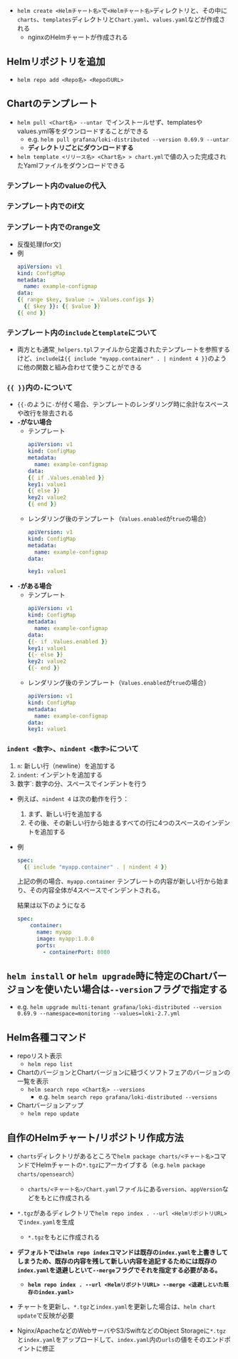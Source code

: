 - `helm create <Helmチャート名>`で`<Helmチャート名>`ディレクトリと、その中に`charts`、`templates`ディレクトリと`Chart.yaml`、`values.yaml`などが作成される
  - nginxのHelmチャートが作成される

## Helmリポジトリを追加
- `helm repo add <Repo名> <RepoのURL>`

## Chartのテンプレート
- `helm pull <Chart名> --untar `でインストールせず、templatesやvalues.yml等をダウンロードすることができる
  - e.g. `helm pull grafana/loki-distributed --version 0.69.9 --untar`
  - **ディレクトリごとにダウンロードする**
- `helm template <リリース名> <Chart名> > chart.yml`で値の入った完成されたYamlファイルをダウンロードできる

### テンプレート内のvalueの代入

### テンプレート内でのif文

### テンプレート内でのrange文
- 反復処理(for文)
- 例  
  ```yaml
  apiVersion: v1
  kind: ConfigMap
  metadata:
    name: example-configmap
  data:
  {{ range $key, $value := .Values.configs }}
    {{ $key }}: {{ $value }}
  {{ end }}
  ```

### テンプレート内の`include`と`template`について
- 両方とも通常`_helpers.tpl`ファイルから定義されたテンプレートを参照するけど、`include`は`{{ include "myapp.container" . | nindent 4 }}`のように他の関数と組み合わせて使うことができる

### `{{ }}`内の`-`について
- `{{-`のように`-`が付く場合、テンプレートのレンダリング時に余計なスペースや改行を除去される
- **`-`がない場合**
  - テンプレート  
    ```yaml
    apiVersion: v1
    kind: ConfigMap
    metadata:
      name: example-configmap
    data:
    {{ if .Values.enabled }}
    key1: value1
    {{ else }}
    key2: value2
    {{ end }}
    ```
  - レンダリング後のテンプレート（`Values.enabled`が`true`の場合）  
    ```yaml
    apiVersion: v1
    kind: ConfigMap
    metadata:
      name: example-configmap
    data:

    key1: value1
    ```
- **`-`がある場合**
  - テンプレート  
    ```yaml
    apiVersion: v1
    kind: ConfigMap
    metadata:
      name: example-configmap
    data:
    {{- if .Values.enabled }}
    key1: value1
    {{- else }}
    key2: value2
    {{- end }}
    ```
  - レンダリング後のテンプレート（`Values.enabled`が`true`の場合）  
    ```yaml
    apiVersion: v1
    kind: ConfigMap
    metadata:
      name: example-configmap
    data:
    key1: value1
    ```

### `indent <数字>`、`nindent <数字>`について
1. `n`: 新しい行（newline）を追加する
2. `indent`: インデントを追加する
3. 数字`: 数字の分、スペースでインデントを行う

- 例えば、`nindent 4` は次の動作を行う：
  1. まず、新しい行を追加する
  2. その後、その新しい行から始まるすべての行に4つのスペースのインデントを追加する

- 例  
  ```yaml
  spec:
    {{ include "myapp.container" . | nindent 4 }}
  ```

  上記の例の場合、`myapp.container` テンプレートの内容が新しい行から始まり、その内容全体が4スペースでインデントされる。

  結果は以下のようになる

  ```yaml
  spec:
      container:
        name: myapp
        image: myapp:1.0.0
        ports:
          - containerPort: 8080
  ```

## `helm install` or `helm upgrade`時に特定のChartバージョンを使いたい場合は`--version`フラグで指定する
- e.g. `helm upgrade multi-tenant grafana/loki-distributed --version 0.69.9 --namespace=monitoring --values=loki-2.7.yml`

## Helm各種コマンド
- repoリスト表示
  - `helm repo list`
- ChartのバージョンとChartバージョンに紐づくソフトフェアのバージョンの一覧を表示
  - `helm search repo <Chart名> --versions`
    - e.g. `helm search repo grafana/loki-distributed --versions`
- Chartバージョンアップ
  - `helm repo update`

## 自作のHelmチャート/リポジトリ作成方法
- `charts`ディレクトリがあるところで`helm package charts/<チャート名>`コマンドでHelmチャートの`*.tgz`にアーカイブする（e.g. `helm package charts/opensearch`）
  - `charts/<チャート名>/Chart.yaml`ファイルにある`version`、`appVersion`などをもとに作成される

- `*.tgz`があるディレクトリで`helm repo index . --url <HelmリポジトリURL>`で`index.yaml`を生成
  - `*.tgz`をもとに作成される

- **デフォルトでは`helm repo index`コマンドは既存の`index.yaml`を上書きしてしまうため、既存の内容を残して新しい内容を追記するためには既存の`index.yaml`を退避しといて`--merge`フラグでそれを指定する必要がある。**
  - **`helm repo index . --url <HelmリポジトリURL> --merge <退避しといた既存のindex.yaml>`**

- チャートを更新し、`*.tgz`と`index.yaml`を更新した場合は、`helm chart update`で反映が必要

- Nginx/ApacheなどのWebサーバやS3/SwiftなどのObject Storageに`*.tgz`と`index.yaml`をアップロードして、`index.yaml`内の`urls`の値をそのエンドポイントに修正

